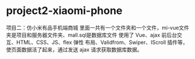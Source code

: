 # project2-xiaomi-phone
项目二：仿小米有品手机端商城
里面一共有一个文件夹和一个文件，mi-vue文件夹是项目和服务器文件夹、mall.sql是数据库文件
使用了 Vue、ajax 前后台交互、HTML、CSS、JS、flex 弹性 布局、Validfrom、Swiper、IScroll
插件等，使页面数据活了起来，通过发送 ajax 请求获取数据库数据。
